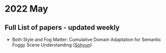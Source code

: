 # 2022 May
## Full List of papers - updated weekly

- Both Style and Fog Matter: Cumulative Domain Adaptation for Semantic Foggy Scene Understanding ([Sohyun](https://broken-minute-4b4.notion.site/Both-Style-and-Fog-Matter-Cumulative-Domain-Adaptation-for-Semantic-Foggy-Scene-Understanding-cfb6fe02682246fe8f5add0f4758c168))

